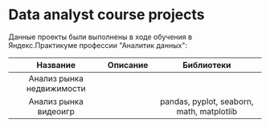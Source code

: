 # Data analyst course projects

Данные проекты были выполнены в ходе обучения в Яндекс.Практикуме профессии "Аналитик данных":


| Название       | Описание  | Библиотеки            |
| :-------------------:|:-------------------: |:---------------------------:|
| Анализ рынка недвижимости | 
| Анализ рынка видеоигр |                | pandas, pyplot, seaborn, math, matplotlib
